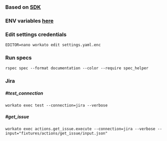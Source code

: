### Based on [SDK](https://github.com/workato/workato-connector-sdk)
### ENV variables [here](https://docs.google.com/document/d/190QP8DSwGMhJ11xSEKEw1fc4h_EWMcxWtl0Bbstx7vA/edit)

### Edit settings credentials
```shell
EDITOR=nano workato edit settings.yaml.enc
```

### Run specs
```shell
rspec spec --format documentation --color --require spec_helper
```

### Jira

##### #test_connection
```shell
workato exec test --connection=jira --verbose
```

##### #get_issue
```shell
workato exec actions.get_issue.execute --connection=jira --verbose --input="fixtures/actions/get_issue/input.json"
```
